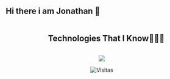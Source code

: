 ## Hi there i am Jonathan 👋

<!--
**Jonasm22/Jonasm22** is a ✨ _special_ ✨ repository because its `README.md` (this file) appears on your GitHub profile.

Here are some ideas to get you started:

- 🔭 I’m currently working on ...
- 🌱 I’m currently learning ...
- 👯 I’m looking to collaborate on ...
- 🤔 I’m looking for help with ...
- 💬 Ask me about ...
- 📫 How to reach me: ...
- 😄 Pronouns: ...
- ⚡ Fun fact: ...
-->
<!--h1 without bottom border-->
<div id="user-content-toc">
  <ul align="center">
    <summary><h2 style="display: inline-block">Technologies That I Know👨🏻‍💻</h2></summary>
  </ul>
</div>

<!--tech stack icons-->
<p align="center">
  <a href="https://skillicons.dev">
    <img src="https://skillicons.dev/icons?i=git,cs,java,html,css,js,figma,github,mysql,python,vscode" />
  </a>
</p>

<!-- visit counter -->
<p align="center">
  <img src="https://visitor-badge.laobi.icu/badge?page_id=Jonasm22.Jonasm22" alt="Visitas" />
</p>
